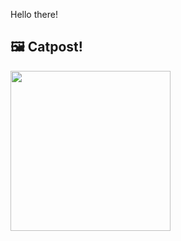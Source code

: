 Hello there!



## 🖼️ Catpost!

<sub>
    <img src="https://cdn2.thecatapi.com/images/MmblEizST.png" height="256">
</sub>

